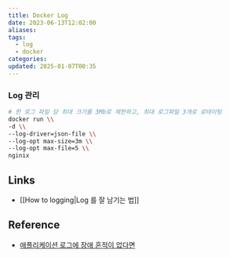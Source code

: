 ```yaml
---
title: Docker Log
date: 2023-06-13T12:02:00
aliases: 
tags:
  - log
  - docker
categories: 
updated: 2025-01-07T00:35
---
```


### Log 관리

```bash
# 한 로그 파일 당 최대 크기를 3Mb로 제한하고, 최대 로그파일 3개로 로테이팅  
docker run \\  
-d \\  
--log-driver=json-file \\  
--log-opt max-size=3m \\  
--log-opt max-file=5 \\  
nginix
```

## Links

- [[How to logging|Log 를 잘 남기는 법]]

## Reference

- [애플리케이션 로그에 장애 흔적이 없다면](https://medium.com/@arneg0shua/%EC%95%A0%ED%94%8C%EB%A6%AC%EC%BC%80%EC%9D%B4%EC%85%98-%EB%A1%9C%EA%B7%B8%EC%97%90-%EC%9E%A5%EC%95%A0-%ED%9D%94%EC%A0%81%EC%9D%B4-%EC%97%86%EB%8B%A4%EB%A9%B4-vi-%ED%99%9C%EC%9A%A9%ED%8E%B8-d4e82c171e6f)
